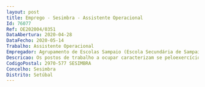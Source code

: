```yaml
--- 
layout: post
title: Emprego - Sesimbra - Assistente Operacional
Id: 76077
Ref: OE202004/0351
DataAbertura: 2020-04-28
DataFecho: 2020-05-14
Trabalho: Assistente Operacional
Empregador: Agrupamento de Escolas Sampaio (Escola Secundária de Sampaio - Sede)
Descricao: Os postos de trabalho a ocupar caracterizam se peloexercício de funções correspondentes à categoria de assistente operacional, tal como descrito noAnexo referido no n.º 2 do artigo 88.º da LTFP, e de acordo com as atividades inerentes às deauxiliar de ação educativa
CodigoPostal: 2970-577 SESIMBRA
Concelho: Sesimbra
Distrito: Setúbal
--- 
```

